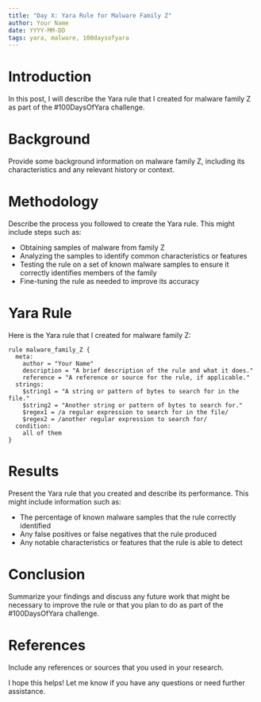 ```yaml
---
title: "Day X: Yara Rule for Malware Family Z"
author: Your Name
date: YYYY-MM-DD
tags: yara, malware, 100daysofyara
---
```


# Introduction

In this post, I will describe the Yara rule that I created for malware family Z as part of the #100DaysOfYara challenge.

# Background

Provide some background information on malware family Z, including its characteristics and any relevant history or context.

# Methodology

Describe the process you followed to create the Yara rule. This might include steps such as:

- Obtaining samples of malware from family Z
- Analyzing the samples to identify common characteristics or features
- Testing the rule on a set of known malware samples to ensure it correctly identifies members of the family
- Fine-tuning the rule as needed to improve its accuracy

# Yara Rule

Here is the Yara rule that I created for malware family Z:

```
rule malware_family_Z {
  meta:
    author = "Your Name"
    description = "A brief description of the rule and what it does."
    reference = "A reference or source for the rule, if applicable."
  strings:
    $string1 = "A string or pattern of bytes to search for in the file."
    $string2 = "Another string or pattern of bytes to search for."
    $regex1 = /a regular expression to search for in the file/
    $regex2 = /another regular expression to search for/
  condition:
    all of them
}
```

# Results

Present the Yara rule that you created and describe its performance. This might include information such as:

- The percentage of known malware samples that the rule correctly identified
- Any false positives or false negatives that the rule produced
- Any notable characteristics or features that the rule is able to detect

# Conclusion

Summarize your findings and discuss any future work that might be necessary to improve the rule or that you plan to do as part of the #100DaysOfYara challenge.

# References

Include any references or sources that you used in your research.

I hope this helps! Let me know if you have any questions or need further assistance.
